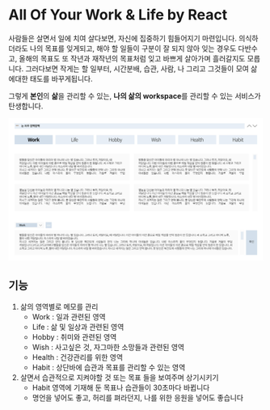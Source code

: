# All Of Your Work & Life by React

사람들은 살면서 일에 치여 살다보면, 자신에 집중하기 힘들어지기 마련입니다.
의식하더라도 나의 목표를 잊게되고, 해야 할 일들이 구분이 잘 되지 않아 잊는 경우도 다반수고,
올해의 목표도 또 작년과 재작년의 목표처럼 잊고 바쁘게 살아가며 흘러갈지도 모릅니다.
그러다보면 작게는 할 일부터, 시간분배, 습관, 사람, 나 그리고 그것들이 모여 삶에대한 태도를 바꾸게됩니다.

그렇게 **본인**의 **삶**을 관리할 수 있는, **나의 삶의 workspace**를 관리할 수 있는 서비스가 탄생합니다.

<img src = "./UI/example.jpg" width = 700px>

## 기능

1. 삶의 영역별로 메모를 관리
    - Work : 일과 관련된 영역
    - Life : 삶 및 일상과 관련된 영역
    - Hobby : 취미와 관련된 영역
    - Wish : 사고싶은 것, 자그마한 소망들과 관련된 영역
    - Health : 건강관리를 위한 영역
    - Habit : 상단바에 습관과 목표를 관리할 수 있는 영역
2. 살면서 습관적으로 지켜야할 것 또는 목표 들을 보여주며 상기시키기
    - Habit 영역에 기재해 둔 목표나 습관들이 30초마다 바뀝니다
    - 명언을 넣어도 좋고, 허리를 펴라던지, 나를 위한 응원을 넣어도 좋습니다
